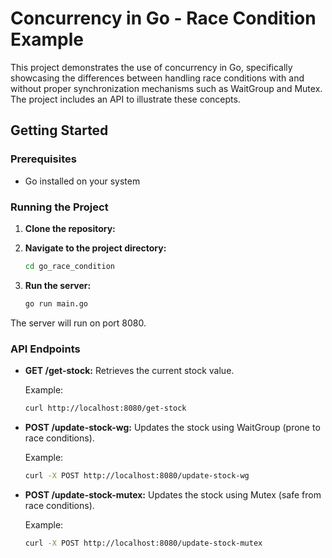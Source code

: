 # Concurrency in Go - Race Condition Example

This project demonstrates the use of concurrency in Go, specifically showcasing the differences between handling race conditions with and without proper synchronization mechanisms such as WaitGroup and Mutex. The project includes an API to illustrate these concepts.


## Getting Started

### Prerequisites

- Go installed on your system

### Running the Project

1. **Clone the repository:**

2. **Navigate to the project directory:**

    ```sh
    cd go_race_condition
    ```

3. **Run the server:**

    ```sh
    go run main.go
    ```

The server will run on port 8080.

### API Endpoints

- **GET /get-stock:** Retrieves the current stock value.

    Example:

    ```sh
    curl http://localhost:8080/get-stock
    ```

- **POST /update-stock-wg:** Updates the stock using WaitGroup (prone to race conditions).

    Example:

    ```sh
    curl -X POST http://localhost:8080/update-stock-wg
    ```

- **POST /update-stock-mutex:** Updates the stock using Mutex (safe from race conditions).

    Example:

    ```sh
    curl -X POST http://localhost:8080/update-stock-mutex
    ```
